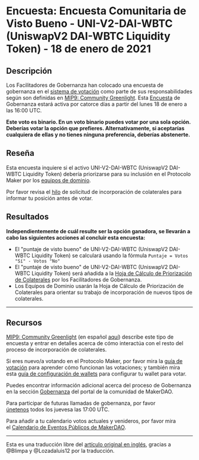 # Encuesta: Encuesta Comunitaria de Visto Bueno **- UNI-V2-DAI-WBTC (UniswapV2 DAI-WBTC Liquidity Token) - 18 de enero de 2021**

## **Descripción**

Los Facilitadores de Gobernanza han colocado una encuesta de gobernanza en el [sistema de votación](https://vote.makerdao.com/polling) como parte de sus responsabilidades según son definidas en [MIP9: Community Greenlight](https://github.com/makerdao/mips/blob/Accepted/MIP9/mip9.md). Esta [Encuesta](https://community-development.makerdao.com/en/learn/governance/on-chain-gov) de Gobernanza estará activa por catorce días a partir del lunes 18 de enero a las 16:00 UTC.

**Este voto es binario. En un voto binario puedes votar por una sola opción. Deberías votar la opción que prefieres. Alternativamente, si aceptarías cualquiera de ellas y no tienes ninguna preferencia, deberías abstenerte.**

## **Reseña**

Esta encuesta inquiere si el activo UNI-V2-DAI-WBTC (UniswapV2 DAI-WBTC Liquidity Token) debería priorizarse para su inclusión en el Protocolo Maker por los [equipos de dominio](https://github.com/makerdao/mips/blob/Accepted/MIP7/mip7.md#mip7c2-the-current-domain-roles-list).

Por favor revisa el [hilo](https://forum.makerdao.com/t/uni-v2-dai-wbtc-mip6-collateral-onboarding-application/5605) de solicitud de incorporación de colaterales para informar tu posición antes de votar.

## Resultados

**Independientemente de cuál resulte ser la opción ganadora, se llevarán a cabo las siguientes acciones al concluir esta encuesta:**

- El "puntaje de visto bueno" de UNI-V2-DAI-WBTC (UniswapV2 DAI-WBTC Liquidity Token) se calculará usando la fórmula `Puntaje = Votos "Sí" - Votos "No"`
- El "puntaje de visto bueno" de UNI-V2-DAI-WBTC (UniswapV2 DAI-WBTC Liquidity Token) será añadida a la [Hoja de Cálculo de Priorización de Colaterales](https://docs.google.com/spreadsheets/d/1IX9e2fyfz7djtDMKn5gMyGsyFxHoY75GncMbAjnSXrM/edit#gid=0) por los Facilitadores de Gobernanza.
- Los Equipos de Dominio usarán la Hoja de Cálculo de Priorización de Colaterales para orientar su trabajo de incorporación de nuevos tipos de colaterales.

---

## **Recursos**

[MIP9: Community Greenlight](https://github.com/makerdao/mips/blob/Accepted/MIP9/mip9.md) (en español [aquí](https://forum.makerdao.com/c/latin-america/24)) describe este tipo de encuesta y entrar en detalles acerca de cómo interactúa con el resto del proceso de incorporación de colaterales.

Si eres nuevo/a votando en el Protocolo Maker, por favor mira la [guía de votación](https://community-development.makerdao.com/en/learn/governance/how-voting-works/) para aprender cómo funcionan las votaciones; y también mira esta [guía de configuración de wallets](https://community-development.makerdao.com/en/learn/governance/voting-setup/) para configurar tu wallet para votar.

Puedes encontrar información adicional acerca del proceso de Gobernanza en la sección [Gobernanza](https://community-development.makerdao.com/en/learn/governance) del portal de la comunidad de MakerDAO.

Para participar de futuras llamadas de gobernanza, por favor [únetenos](https://github.com/makerdao/community/tree/master/governance/governance-and-risk-meetings) todos los juevesa las 17:00 UTC.

Para añadir a tu calendario votos actuales y venideros, por favor mira el [Calendario de Eventos Públicos de MakerDAO](https://calendar.google.com/calendar/embed?src=makerdao.com_3efhm2ghipksegl009ktniomdk%40group.calendar.google.com&ctz=UTC&mode=week&showCalendars=0&showPrint=0).

---

Esta es una traducción libre del [artículo original en inglés](https://github.com/makerdao/community/blob/master/governance/polls/MIP9%20Community%20Greenlight%20Poll%20-%20UNI-V2-DAI-WBTC%20-%20%20January%2018,%202021.md), gracias a @Blimpa y @Lozadaluis12 por la traducción.
